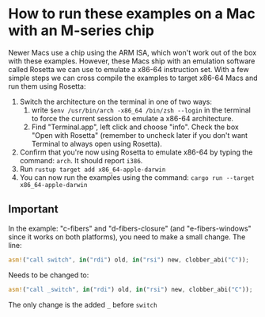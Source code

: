# How to run these examples on a Mac with an M-series chip

Newer Macs use a chip using the ARM ISA, which won't work out of the box with
these examples. However, these Macs ship with an emulation software called Rosetta
we can use to emulate a x86-64 instruction set. With a few simple steps we can
cross compile the examples to target x86-64 Macs and run them using Rosetta:

1. Switch the architecture on the terminal in one of two ways:
   1. write `$env /usr/bin/arch -x86_64 /bin/zsh --login` in the terminal to force
   the current session to emulate a x86-64 architecture.
   2. Find "Terminal.app", left click and choose "info". Check the box
   "Open with Rosetta" (remember to uncheck later if you don't want Terminal to always
   open using Rosetta).
2. Confirm that you're now using Rosetta to emulate x86-64 by typing the command: `arch`.
It should report `i386`.
3. Run `rustup target add x86_64-apple-darwin`
4. You can now run the examples using the command: `cargo run --target x86_64-apple-darwin`

## Important

In the example: "c-fibers" and "d-fibers-closure" (and "e-fibers-windows"
since it works on both platforms), you need to make a small change. The line:

```rust
asm!("call switch", in("rdi") old, in("rsi") new, clobber_abi("C"));
```
Needs to be changed to:

```rust
asm!("call _switch", in("rdi") old, in("rsi") new, clobber_abi("C"));
```

The only change is the added `_` before `switch`
